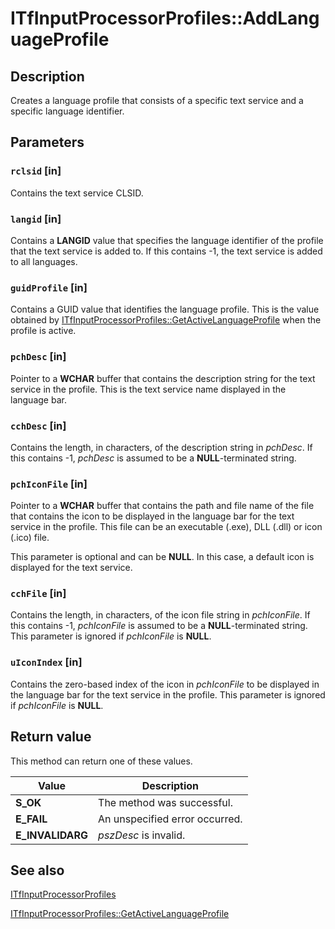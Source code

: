 # ITfInputProcessorProfiles::AddLanguageProfile

## Description

Creates a language profile that consists of a specific text service and a specific language identifier.

## Parameters

### `rclsid` [in]

Contains the text service CLSID.

### `langid` [in]

Contains a **LANGID** value that specifies the language identifier of the profile that the text service is added to. If this contains -1, the text service is added to all languages.

### `guidProfile` [in]

Contains a GUID value that identifies the language profile. This is the value obtained by [ITfInputProcessorProfiles::GetActiveLanguageProfile](https://learn.microsoft.com/windows/desktop/api/msctf/nf-msctf-itfinputprocessorprofiles-getactivelanguageprofile) when the profile is active.

### `pchDesc` [in]

Pointer to a **WCHAR** buffer that contains the description string for the text service in the profile. This is the text service name displayed in the language bar.

### `cchDesc` [in]

Contains the length, in characters, of the description string in *pchDesc*. If this contains -1, *pchDesc* is assumed to be a **NULL**-terminated string.

### `pchIconFile` [in]

Pointer to a **WCHAR** buffer that contains the path and file name of the file that contains the icon to be displayed in the language bar for the text service in the profile. This file can be an executable (.exe), DLL (.dll) or icon (.ico) file.

This parameter is optional and can be **NULL**. In this case, a default icon is displayed for the text service.

### `cchFile` [in]

Contains the length, in characters, of the icon file string in *pchIconFile*. If this contains -1, *pchIconFile* is assumed to be a **NULL**-terminated string. This parameter is ignored if *pchIconFile* is **NULL**.

### `uIconIndex` [in]

Contains the zero-based index of the icon in *pchIconFile* to be displayed in the language bar for the text service in the profile. This parameter is ignored if *pchIconFile* is **NULL**.

## Return value

This method can return one of these values.

| Value | Description |
| --- | --- |
| **S_OK** | The method was successful. |
| **E_FAIL** | An unspecified error occurred. |
| **E_INVALIDARG** | *pszDesc* is invalid. |

## See also

[ITfInputProcessorProfiles](https://learn.microsoft.com/windows/desktop/api/msctf/nn-msctf-itfinputprocessorprofiles)

[ITfInputProcessorProfiles::GetActiveLanguageProfile](https://learn.microsoft.com/windows/desktop/api/msctf/nf-msctf-itfinputprocessorprofiles-getactivelanguageprofile)